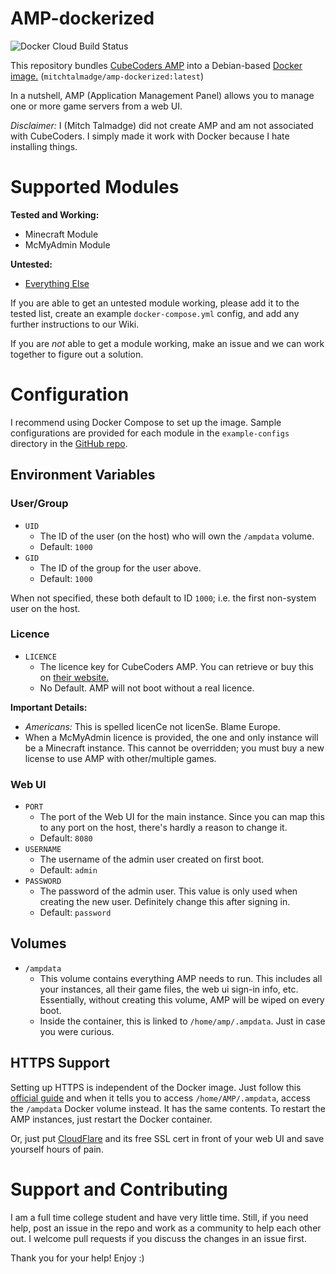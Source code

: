 # AMP-dockerized
![Docker Cloud Build Status](https://img.shields.io/docker/cloud/build/mitchtalmadge/amp-dockerized)

This repository bundles [CubeCoders AMP](https://cubecoders.com/AMP) into a Debian-based [Docker image.](https://hub.docker.com/r/mitchtalmadge/amp-dockerized) 
(`mitchtalmadge/amp-dockerized:latest`)

In a nutshell, AMP (Application Management Panel) allows you to manage one or more game servers from a web UI.

*Disclaimer:* I (Mitch Talmadge) did not create AMP and am not associated with CubeCoders. I simply made it work with Docker because
 I hate installing things.
 
# Supported Modules

**Tested and Working:**

 - Minecraft Module
 - McMyAdmin Module
 
 **Untested:**
 
- [Everything Else](https://github.com/CubeCoders/AMP/wiki/Supported-Applications-Compatibility)

If you are able to get an untested module working, please add it to the tested list, create an example `docker-compose.yml` config, and add any further instructions to our Wiki.

If you are *not* able to get a module working, make an issue and we can work together to figure out a solution.

# Configuration

I recommend using Docker Compose to set up the image. Sample configurations are provided for each 
module in the `example-configs` directory in the [GitHub repo](https://github.com/MitchTalmadge/AMP-dockerized).

## Environment Variables

### User/Group
- `UID` 
  - The ID of the user (on the host) who will own the `/ampdata` volume.
  - Default: `1000`
- `GID` 
  - The ID of the group for the user above.
  - Default: `1000`

When not specified, these both default to ID `1000`; i.e. the first non-system user on the host.

### Licence
- `LICENCE` 
  - The licence key for CubeCoders AMP. You can retrieve or buy this on [their website.](https://manage.cubecoders.com/)
  - No Default. AMP will not boot without a real licence.

**Important Details:**
- _Americans:_ This is spelled licenCe not licenSe. Blame Europe.
- When a McMyAdmin licence is provided, the one and only instance will be a Minecraft instance. This cannot be overridden;
 you must buy a new license to use AMP with other/multiple games.
 
### Web UI
- `PORT` 
  - The port of the Web UI for the main instance. Since you can map this to any port on the 
host, there's hardly a reason to change it.
  - Default: `8080`
- `USERNAME` 
  - The username of the admin user created on first boot. 
  - Default: `admin`
- `PASSWORD` 
  - The password of the admin user. This value is only used when creating the new user. Definitely change this after signing in.
  - Default: `password`

## Volumes

- `/ampdata` 
  - This volume contains everything AMP needs to run. This includes all your instances, all their game files, 
  the web ui sign-in info, etc. Essentially, without creating this volume, AMP will be wiped on every boot.
  - Inside the container, this is linked to `/home/amp/.ampdata`. Just in case you were curious.

## HTTPS Support
Setting up HTTPS is independent of the Docker image. Just follow this [official guide](https://github.com/CubeCoders/AMP/wiki/Setting-up-HTTPS-with-AMP) 
and when it tells you to access `/home/AMP/.ampdata`, access the `/ampdata` Docker volume instead. It has the same contents.
To restart the AMP instances, just restart the Docker container.

Or, just put [CloudFlare](https://www.cloudflare.com/) and its free SSL cert in front of your web UI and save yourself hours of pain.

# Support and Contributing

I am a full time college student and have very little time. Still, if you need help, post an issue in the repo and 
work as a community to help each other out. I welcome pull requests if you discuss the changes in an issue first.

Thank you for your help! Enjoy :)

